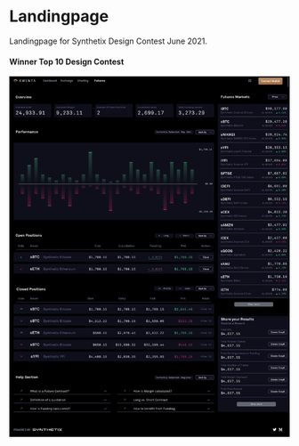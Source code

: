# Landingpage

Landingpage for Synthetix Design Contest June 2021.

#### Winner Top 10 Design Contest

<img src="https://github.com/dvdptr/de-design/blob/master/graphics/landingpages/Kwenta-Futures-Dashboard-Desktop.png" width="1080px">

